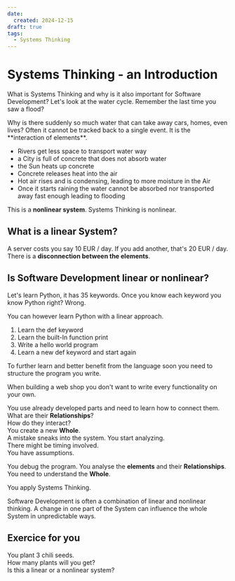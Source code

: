 ```yaml
---
date:
  created: 2024-12-15
draft: true
tags:
  - Systems Thinking
---
```

# Systems Thinking - an Introduction

What is Systems Thinking and why is it also important for Software Development? Let's look at the water cycle. Remember the last time you saw a flood?  
<!-- more -->Why is there suddenly so much water that can take away cars, homes, even lives? Often it cannot be tracked back to a single event. It is the **interaction of elements**.  

- Rivers get less space to transport water way  
- a City is full of concrete that does not absorb water
- the Sun heats up concrete
- Concrete releases heat into the air
- Hot air rises and is condensing, leading to more moisture in the Air
- Once it starts raining the water cannot be absorbed nor transported away fast enough leading to flooding  

This is a **nonlinear system**. Systems Thinking is nonlinear.

## What is a linear System?

A server costs you say 10 EUR / day. If you add another, that's 20 EUR / day. There is a **disconnection between the elements**.

## Is Software Development linear or nonlinear?

Let's learn Python, it has 35 keywords. Once you know each keyword you know Python right? Wrong.  

You can however learn Python with a linear approach.  

1. Learn the def keyword  
2. Learn the built-In function print  
3. Write a hello world program  
4. Learn a new def keyword and start again

To further learn and better benefit from the language soon you need to structure the program you write.  

When building a web shop you don't want to write every functionality on your own.  

You use already developed parts and need to learn how to connect them.  
What are their **Relationships**?  
How do they interact?  
You create a new **Whole**.  
A mistake sneaks into the system. You start analyzing.  
There might be timing involved.  
You have assumptions.

You debug the program. You analyse the **elements** and their **Relationships**. You need to understand the **Whole**.

You apply Systems Thinking.  

Software Development is often a combination of linear and nonlinear thinking. A change in one part of the System can influence the whole System in unpredictable ways.

## Exercice for you

You plant 3 chili seeds.  
How many plants will you get?  
Is this a linear or a nonlinear system?
